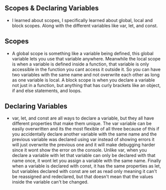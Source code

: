 ## Scopes & Declaring Variables

- I learned about scopes, I specifically learned about global, local and block scopes.  Along with the different variables like var, let, and const.

## Scopes

- A global scope is something like a variable being defined, this global variable lets you use that variable anywhere. Meanwhile the local scope is when a variable is defined inside a function, that variable is only accessible in the function you cant access it outside it. So you can have two variables with the same name and not overwrite each other as long as one variable is local. A block scope is when you declare a variable not just in a function, but anything that has curly brackets like an object, if and else statements, and loops.

##  Declaring Variables

- var, let, and const are all ways to declare a variable, but they all have different properties that make them unique. The var variable can be easily overwritten and its the most flexible of all three because of this if you accidentally declare another variable with the same name and the previous variable was declared using var instead of showing errors it will just overwrite the previous one and it will make debugging harder since it wont show the error on the console. Unlike var, when you declare a variable with let that variable can only be declared with that name once, it wont let you assign a variable with the same name. Finally when a variable is declared with const, it has the same properties as let, but variables declared with const are set as read only meaning it can't be reassigned and redeclared, but that doesn't mean that the values inside the variable can't be changed.

